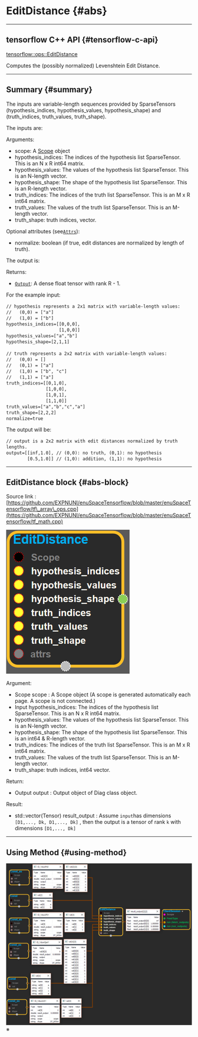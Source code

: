 # EditDistance {#abs}

---

## tensorflow C++ API {#tensorflow-c-api}

[tensorflow::ops::EditDistance](https://www.tensorflow.org/versions/r1.2/api_docs/cc/class/tensorflow/ops/edit-distance.html)

Computes the \(possibly normalized\) Levenshtein Edit Distance.

---

## Summary {#summary}

The inputs are variable-length sequences provided by SparseTensors \(hypothesis\_indices, hypothesis\_values, hypothesis\_shape\) and \(truth\_indices, truth\_values, truth\_shape\).

The inputs are:

Arguments:

* scope: A [Scope](https://www.tensorflow.org/versions/r1.2/api_docs/cc/class/tensorflow/scope.html#classtensorflow_1_1_scope) object
* hypothesis\_indices: The indices of the hypothesis list SparseTensor. This is an N x R int64 matrix.
* hypothesis\_values: The values of the hypothesis list SparseTensor. This is an N-length vector.
* hypothesis\_shape: The shape of the hypothesis list SparseTensor. This is an R-length vector.
* truth\_indices: The indices of the truth list SparseTensor. This is an M x R int64 matrix.
* truth\_values: The values of the truth list SparseTensor. This is an M-length vector.
* truth\_shape: truth indices, vector.

Optional attributes \(see[`Attrs`](https://www.tensorflow.org/versions/r1.2/api_docs/cc/struct/tensorflow/ops/edit-distance/attrs.html#structtensorflow_1_1ops_1_1_edit_distance_1_1_attrs)\):

* normalize: boolean \(if true, edit distances are normalized by length of truth\).

The output is:

Returns:

* [`Output`](https://www.tensorflow.org/versions/r1.2/api_docs/cc/class/tensorflow/output.html#classtensorflow_1_1_output): A dense float tensor with rank R - 1.

For the example input:

```
// hypothesis represents a 2x1 matrix with variable-length values:
//   (0,0) = ["a"]
//   (1,0) = ["b"]
hypothesis_indices=[[0,0,0],
                    [1,0,0]]
hypothesis_values=["a","b"]
hypothesis_shape=[2,1,1]

// truth represents a 2x2 matrix with variable-length values:
//   (0,0) = []
//   (0,1) = ["a"]
//   (1,0) = ["b", "c"]
//   (1,1) = ["a"]
truth_indices=[[0,1,0],
               [1,0,0],
               [1,0,1],
               [1,1,0]]
truth_values=["a","b","c","a"]
truth_shape=[2,2,2]
normalize=true
```

The output will be:

```
// output is a 2x2 matrix with edit distances normalized by truth lengths.
output=[[inf,1.0], // (0,0): no truth, (0,1): no hypothesis
        [0.5,1.0]] // (1,0): addition, (1,1): no hypothesis
```

---

## EditDistance block {#abs-block}

Source link :[https://github.com/EXPNUNI/enuSpaceTensorflow/blob/master/enuSpaceTensorflow/tf\_array\_ops.cpp](https://github.com/EXPNUNI/enuSpaceTensorflow/blob/master/enuSpaceTensorflow/tf_math.cpp)

![](/assets/array_ops/editdistance1.png)

Argument:

* Scope scope : A Scope object \(A scope is generated automatically each page. A scope is not connected.\)
* Input hypothesis\_indices: The indices of the hypothesis list SparseTensor. This is an N x R int64 matrix.
* hypothesis\_values: The values of the hypothesis list SparseTensor. This is an N-length vector.
* hypothesis\_shape: The shape of the hypothesis list SparseTensor. This is an int64 & R-length vector.
* truth\_indices: The indices of the truth list SparseTensor. This is an M x R int64 matrix.
* truth\_values: The values of the truth list SparseTensor. This is an M-length vector.
* truth\_shape: truth indices, int64 vector.

Return:

* Output output : Output object of Diag class object. 

Result:

* std::vector\(Tensor\) result\_output : Assume `input`has dimensions `[D1,..., Dk, D1,..., Dk]` , then the output is a tensor of rank `k` with dimensions `[D1,..., Dk]`

---

## Using Method {#using-method}

![](/assets/array_ops/editdistance2.png)※ 



